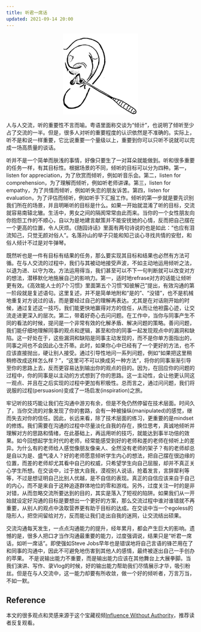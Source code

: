 ```yaml
---
title: 听君一席话
updated: 2021-09-14 20:00
---
```


<p align="center">
<img src="/images/listening.jpeg" alt="listening" width="200"/>
</p>

人与人交流，听的重要性不言而喻。粤语里面称交谈为“倾计”，也说明了倾听至少占了交流的一半。但是，很多人对听的重要程度的认识依然是不准确的。实际上，听不是和说一样重要，它比说重要一个量级以上，重要到你可以只听不说就可以完成一场高质量的谈话。

听并不是一个简单而肤浅的事情，好像只要生了一对耳朵就能做到。听和很多重要的任务一样，有其目标性。根据场景的不同，倾听的目标可以分为四种。第一，listen for appreciation，为了欣赏而倾听，例如听音乐会。第二，listen for comprehension，为了理解而倾听，例如听老师讲课。第三，listen for empathy，为了共情而倾听，例如听失恋的朋友诉苦。第四，listen for evaluation，为了评估而倾听，例如听手下汇报工作。倾听的第一步就是要先识别我们所在的场景，并且明晰听的目标是什么。如果一开始就混淆了听的目标，交流就容易南辕北辙。生活中，男女之间的隔阂常常由此而来。当你的一个女性朋友向你抱怨工作的不顺心，自以为是地建言献策并不能安抚她的心情，反而把自己摆在一个更高的位置，令人厌烦。《随园诗话》里面有两句诗说的也是如此：“也应有泪流知己，只觉无颜对俗人”。名落孙山的举子只能和知己谈心寻找共情的安慰，和俗人倾计不过是对牛弹琴。

既然听也是一件有目标有结果的任务，那么要实现其目标和结果也必然有方法可循。在与人交流的过程中，我们与其被动地接受声波，不如主动地运用倾听之法，以退为进、以守为攻。方法运用得当，我们甚至可以不下一句判断就可以改变对方的想法，潜移默化地施展自己的影响力。第一，适时地refrase对方的话能让倾听更有效。《高效能人士的7个习惯》里面第五个习惯“知彼解己”提出，有效沟通的第一阶段就是复述语句。这里复述，并不是简单地附和“是的”、“没错”，也不是机械地重复对方说过的话，而是要经过自己的理解再表达。尤其是在对话刚开始的时候，通过复述这一技巧，我们能更快地赢得对方的信任，从而让他袒露心迹，让交流走进更深入的层次。第二，带着好奇心去问问题。在工作中，当你与同事产生不同的看法的时候，提问是一个非常有效的化解矛盾、解决问题的策略。善问问题，我们能仔细地理解同事的观点和逻辑，甚至和你的同事一起发现观点中的漏洞和缺陷。这一好处在于，这些漏洞和缺陷是同事主动发现的，而不是你单方面指出的，同事之间也不会因此心生芥蒂。此时，如果你心中已经有了一个更好的方法，也不应该直接抛出，硬让别人接受。通过引导性地问一系列问题，例如“如果把这里稍稍修改成这样怎么样？”，“这里可不可以换成另一种方法”，将你的同事渐渐引导至你的思路上去，反而更容易达到输出你的观点的目的。因为，在回应你的问题的过程中，你的同事是以主动的方式想到了你的思路。这一主动性，会让他更认同这一观点、并且在之后实现的过程中更加有积极性。总而言之，通过问问题，我们将说服的过程(persuasion)变成了一场启发(inspiration)之旅。

牢记听的技巧能让我们在沟通中游刃有余，但是不免仍然停留在技术层面。时间久了，当你交流的对象发现了你的套路，会有一种被操纵(manipulated)的感觉，继而失去对你的信任。因此，长远来看，除了技术层面的练习，更重要的是mindset的修炼。我们需要在沟通的过程中尽量淡化自我的存在，换位思考，真诚地倾听并理解对方的思路和情绪，在此基础上，再运用听的技巧，就能达到事半功倍的效果。如今回想起学生时代的老师，经常能感受到好的老师和差的老师在倾听上的差异。为什么有的老师给人感觉像朋友像亲人、全然没有老师的架子？有的老师却总是自以为是、盛气凌人？好的老师愿意倾听学生内心的想法，把自己摆在很边缘的位置，而差的老师却尤其看中自己的权威，只希望学生向自己屈服，却并不真正关心学生所想。在交谈中，过于放大自我，漠视别人说话，抢着发言，言辞犀利等等，不过是想证明自己比别人优越，是不自信的表现。真正的自信应该来自于自己的内心，而不是来自于这种追逐群体地位的零和游戏。另外，过度关注一时的是非对错，从而忽略交流所要达到的目的，其实是落入了短视的陷阱。如果我们从一开始就设定好沟通的目标是要想出一个更好的方案，那么交流过程中谁对谁错就不再重要，从别人的观点中汲取营养更有助于目标的达成。在交谈中当一个egoless的隐形人，把空间留给对方，反而能让我们走出自我的迷网，让交流结出硕果。

交流沟通每天发生，一点点沟通能力的提升，经年累月，都会产生巨大的影响。遗憾的是，很多人把口才当作沟通最重要的能力，过度强调说，结果只是“听君一席话，如听一席话”。即使强如Steve Jobs早年也是错误地将自己言语的锋芒用在了和同事的沟通中，因此不可避免地伤害到其他人的感情，最终被逐出自己一手创办的苹果。
不是说输出能力不重要，而是输出能力应该在其他舞台上大展拳脚。当我们演讲、写作、录Vlog的时候，好的输出能力帮助我们尽情展示才华，吸引粉丝。但是在与人交流中，这一能力却要有所收敛，做一个好的倾听者，万言万当，不如一默。

## Reference

本文的很多观点和灵感来源于这个宝藏视频[Influence Without Authority](https://www.youtube.com/watch?v=CTcMvIZFQcw&ab_channel=%E8%AF%BE%E4%BB%A3%E8%A1%A8%E7%AB%8B%E6%AD%A3)，推荐读者反复观看。